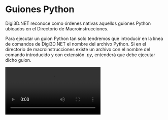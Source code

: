# Guiones Python

Digi3D.NET reconoce como órdenes nativas aquellos guiones Python ubicados en el Directorio de Macroinstrucciones.

Para ejecutar un guion Python tan solo tendremos que introducir en la línea de comandos de Digi3D.NET el nombre del archivo Python. Si en el directorio de macroinstrucciones existe un archivo con el nombre del comando introducido y con extensión _.py_, entenderá que debe ejecutar dicho guion.

<video controls><source src="https://digi21.blob.core.windows.net/videos-ayuda/elimina_curvas_por_equidistancia2.mp4" type="video/mp4"></video>
